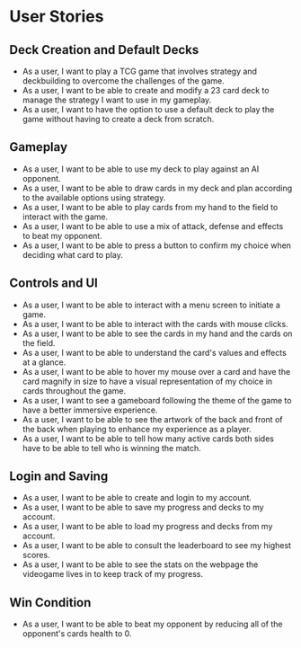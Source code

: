 # User Stories

## Deck Creation and Default Decks

- As a user, I want to play a TCG game that involves strategy and deckbuilding to overcome the challenges of the game.
- As a user, I want to be able to create and modify a 23 card deck to manage the strategy I want to use in my gameplay.
- As a user, I want to have the option to use a default deck to play the game without having to create a deck from scratch.

## Gameplay 

- As a user, I want to be able to use my deck to play against an AI opponent.
- As a user, I want to be able to draw cards in my deck and plan according to the available options using strategy.
- As a user, I want to be able to play cards from my hand to the field to interact with the game.
- As a user, I want to be able to use a mix of attack, defense and effects to beat my opponent.
- As a user, I want to be able to press a button to confirm my choice when deciding what card to play.

## Controls and UI

- As a user, I want to be able to interact with a menu screen to initiate a game.
- As a user, I want to be able to interact with the cards with mouse clicks.
- As a user, I want to be able to see the cards in my hand and the cards on the field.
- As a user, I want to be able to understand the card's values and effects at a glance.
- As a user, I want to be able to hover my mouse over a card and have the card magnify in size to have a visual representation of my choice in cards throughout the game.
- As a user, I want to see a gameboard following the theme of the game to have a better immersive experience.
- As a user, I want to be able to see the artwork of the back and front of the back when playing to enhance my experience as a player.
- As a user, I want to be able to tell how many active cards both sides have to be able to tell who is winning the match.

## Login and Saving

- As a user, I want to be able to create and login to my account.
- As a user, I want to be able to save my progress and decks to my account.
- As a user, I want to be able to load my progress and decks from my account.
- As a user, I want to be able to consult the leaderboard to see my highest scores.
- As a user, I want to be able to see the stats on the webpage the videogame lives in to keep track of my progress.

## Win Condition

- As a user, I want to be able to beat my opponent by reducing all of the opponent's cards health to 0.


